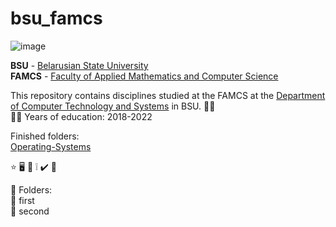 # bsu_famcs

![image](https://user-images.githubusercontent.com/60915234/192141338-8ad79e8b-51d5-48cc-a46c-32854e5f1c04.png)

**BSU** - [Belarusian State University](https://bsu.by/en/)\
**FAMCS** - [Faculty of Applied Mathematics and Computer Science](https://fpmi.bsu.by/en/main.aspx)


This repository contains disciplines studied at the FAMCS at the [Department of Computer Technology and Systems](https://bsu.by/en/structure/faculties/kafedry/kafedra-kompyuternykh-tekhnologiy-i-sistem-d) in BSU. :technologist: \
:man_student: Years of education: 2018-2022  

Finished folders:  
[Operating-Systems](https://github.com/egbusko/bsu_famcs/blob/uploading-items-branch/Operating-Systems)


:star:
:desktop_computer:
:bookmark_tabs:
:grey_exclamation:
:heavy_check_mark:
:small_blue_diamond:


:round_pushpin: Folders:  
:file_folder: first  
:file_folder: second
